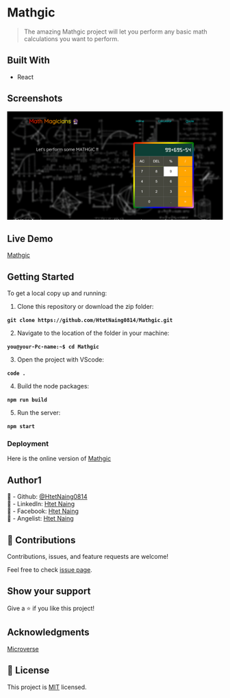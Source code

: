 # Mathgic

> The amazing Mathgic project will let you perform any basic
> math calculations you want to perform.

## Built With

- React

## Screenshots

![Mathgic](./src/assets/Mathgic.png)

## Live Demo

[Mathgic](https://mathgic.netlify.app/)

## Getting Started

To get a local copy up and running:

1. Clone this repository or download the zip folder:

**`git clone https://github.com/HtetNaing0814/Mathgic.git`**

2. Navigate to the location of the folder in your machine:

**`you@your-Pc-name:~$ cd Mathgic`**

3. Open the project with VScode:

**`code .`**

4. Build the node packages:

**`npm run build`**

5. Run the server:

**`npm start`**

### Deployment

Here is the online version of [Mathgic](https://mathgic.netlify.app/)

## Author1

👤 - Github: [@HtetNaing0814](https://github.com/HtetNaing0814/)<br>
👤 - LinkedIn: [Htet Naing](https://www.linkedin.com/in/htetnaing0814/)<br>
👤 - Facebook: [Htet Naing](https://www.facebook.com/rexsoul1819)<br>
👤 - Angelist: [Htet Naing](https://angel.co/u/htetnaing0814)<br>

## 🤝 Contributions

Contributions, issues, and feature requests are welcome!

Feel free to check [issue page](https://github.com/HtetNaing0814/Mathgic/issues).

## Show your support

Give a ⭐️ if you like this project!

## Acknowledgments

[Microverse](https://bit.ly/MicroverseTN)

## 📝 License

This project is [MIT](./MIT.md) licensed.
